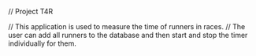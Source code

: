 // Project T4R 

// This application is used to measure the time of runners in races. 
// The user can add all runners to the database and then start and stop the timer individually for them.
